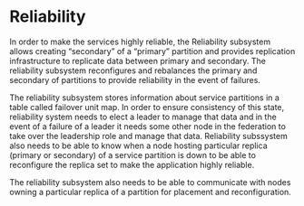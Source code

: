 # Reliability

In order to make the services highly reliable, the Reliability subsystem allows creating “secondary” of a “primary” partition and provides replication infrastructure to replicate data between primary and secondary. The reliability subsystem reconfigures and rebalances the primary and secondary of partitions to provide reliability in the event of failures.  

The reliability subsystem stores information about service partitions in a table called failover unit map. In order to ensure consistency of this state, reliability system needs to elect a leader to manage that data and in the event of a failure of a leader it needs some other node in the federation to take over the leadership role and manage that data. Reliability subssystem also needs to be able to know when a node hosting particular replica (primary or secondary) of a service partition is down to be able to reconfigure the replica set to make the application highly reliable. 

The reliability subsystem also needs to be able to communicate with nodes owning a particular replica of a partition for placement and reconfiguration. 
